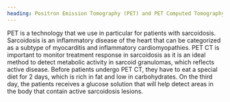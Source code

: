 ```yaml
---
heading: Positron Emission Tomography (PET) and PET Computed Tomography (PET CT)
---
```


PET is a technology that we use in particular for patients with sarcoidosis.
Sarcoidosis is an inflammatory disease of the heart that can be categorized as a subtype of myocarditis and inflammatory cardiomyopathies.
PET CT is important to monitor treatment response in sarcoidosis as it is an ideal method to detect metabolic activity in sarcoid granulomas, which reflects active disease. Before patients undergo PET CT, they have to eat a special diet for 2 days, which is rich in fat and low in carbohydrates.   On the third day, the patients receives a glucose solution that will help detect areas in the body that contain active sarcoidosis lesions.